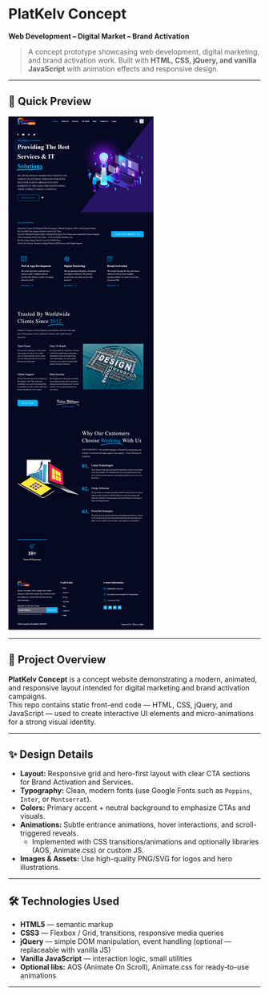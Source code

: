 # PlatKelv Concept
**Web Development – Digital Market – Brand Activation**

> A concept prototype showcasing web development, digital marketing, and brand activation work. Built with **HTML, CSS, jQuery, and vanilla JavaScript** with animation effects and responsive design.

---

## 🔖 Quick Preview

<img src="https://github.com/mahmudulweb/p35/blob/main/PlatKelv%20Concept%20-%20Web%20Development%20-%20Digital%20Market%20-%20Brand%20Activation%20_%20-%20.png">


---

## 📝 Project Overview 
**PlatKelv Concept** is a concept website demonstrating a modern, animated, and responsive layout intended for digital marketing and brand activation campaigns.  
This repo contains static front-end code — HTML, CSS, jQuery, and JavaScript — used to create interactive UI elements and micro-animations for a strong visual identity.

---

## ✨ Design Details
- **Layout:** Responsive grid and hero-first layout with clear CTA sections for Brand Activation and Services.
- **Typography:** Clean, modern fonts (use Google Fonts such as `Poppins`, `Inter`, or `Montserrat`).
- **Colors:** Primary accent + neutral background to emphasize CTAs and visuals.
- **Animations:** Subtle entrance animations, hover interactions, and scroll-triggered reveals.
  - Implemented with CSS transitions/animations and optionally libraries (AOS, Animate.css) or custom JS.
- **Images & Assets:** Use high-quality PNG/SVG for logos and hero illustrations.

---

## 🛠️ Technologies Used
- **HTML5** — semantic markup  
- **CSS3** — Flexbox / Grid, transitions, responsive media queries  
- **jQuery** — simple DOM manipulation, event handling (optional — replaceable with vanilla JS)  
- **Vanilla JavaScript** — interaction logic, small utilities  
- **Optional libs:** AOS (Animate On Scroll), Animate.css for ready-to-use animations

---

